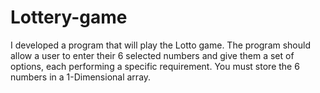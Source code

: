 # Lottery-game

I developed a program that will play the Lotto game. The program should allow a user to
enter their 6 selected numbers and give them a set of options, each performing a
specific requirement. You must store the 6 numbers in a 1-Dimensional array.


